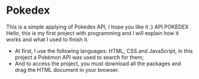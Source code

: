# Pokedex
This is a simple applying of Pokedex API, I hope you like it :)
API POKEDEX
Hello, this is my first project with programming and I will explain how it works and what I used to finish it. 
- At first, I use the following languages: HTML, CSS and JavaScript, in this project a Pokémon API was used to search for them; 
- And to access the project, you must download all the packages and drag the HTML document in your browser.
